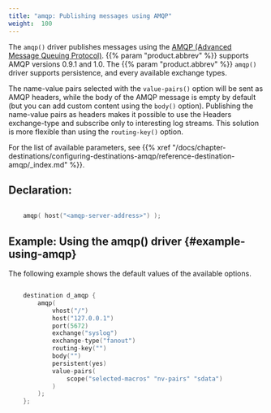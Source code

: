 ```yaml
---
title: "amqp: Publishing messages using AMQP"
weight:  100
---
```

<!-- DISCLAIMER: This file is based on the syslog-ng Open Source Edition documentation https://github.com/balabit/syslog-ng-ose-guides/commit/2f4a52ee61d1ea9ad27cb4f3168b95408fddfdf2 and is used under the terms of The syslog-ng Open Source Edition Documentation License. The file has been modified by Axoflow. -->

The `amqp()` driver publishes messages using the [AMQP (Advanced Message Queuing Protocol)](http://www.amqp.org/). {{% param "product.abbrev" %}} supports AMQP versions 0.9.1 and 1.0. The {{% param "product.abbrev" %}} `amqp()` driver supports persistence, and every available exchange types.

The name-value pairs selected with the `value-pairs()` option will be sent as AMQP headers, while the body of the AMQP message is empty by default (but you can add custom content using the `body()` option). Publishing the name-value pairs as headers makes it possible to use the Headers exchange-type and subscribe only to interesting log streams. This solution is more flexible than using the `routing-key()` option.

For the list of available parameters, see {{% xref "/docs/chapter-destinations/configuring-destinations-amqp/reference-destination-amqp/_index.md" %}}.


## Declaration:

```c

    amqp( host("<amqp-server-address>") );

```



## Example: Using the amqp() driver {#example-using-amqp}

The following example shows the default values of the available options.

```c

    destination d_amqp {
        amqp(
            vhost("/")
            host("127.0.0.1")
            port(5672)
            exchange("syslog")
            exchange-type("fanout")
            routing-key("")
            body("")
            persistent(yes)
            value-pairs(
                scope("selected-macros" "nv-pairs" "sdata")
            )
        );
    };

```

